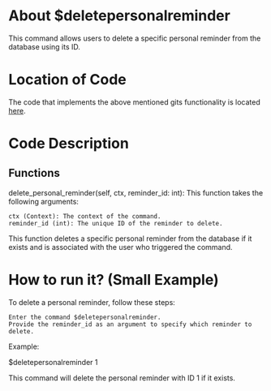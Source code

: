 # About $deletepersonalreminder

This command allows users to delete a specific personal reminder from the database using its ID.

# Location of Code
The code that implements the above mentioned gits functionality is located [here](https://github.com/maddaicita/ClassMateBot-1.1/blob/main/cogs/userreminders.py).

# Code Description
## Functions
delete_personal_reminder(self, ctx, reminder_id: int):
This function takes the following arguments:

    ctx (Context): The context of the command.
    reminder_id (int): The unique ID of the reminder to delete.

This function deletes a specific personal reminder from the database if it exists and is associated with the user who triggered the command.


# How to run it? (Small Example)
To delete a personal reminder, follow these steps:

    Enter the command $deletepersonalreminder.
    Provide the reminder_id as an argument to specify which reminder to delete.

Example:

$deletepersonalreminder 1

This command will delete the personal reminder with ID 1 if it exists.
